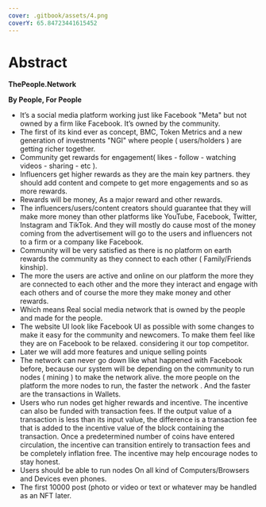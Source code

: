 ```yaml
---
cover: .gitbook/assets/4.png
coverY: 65.84723441615452
---
```


# Abstract

**ThePeople.Network**

**By People, For People**

* It’s a social media platform working just like Facebook "Meta" but not owned by a firm like Facebook. It’s owned by the community.
* The first of its kind ever as concept, BMC, Token Metrics and a new generation of investments "NGI" where people ( users/holders ) are getting richer together.
* Community get rewards for engagement( likes - follow - watching videos - sharing - etc ).
* Influencers get higher rewards as they are the main key partners. they should add content and compete to get more engagements and so as more rewards.
* Rewards will be money, As a major reward and other rewards.
* The influencers/users/content creators should guarantee that they will make more money than other platforms like YouTube, Facebook, Twitter, Instagram and TikTok. And they will mostly do cause most of the money coming from the advertisement will go to the users and influencers not to a firm or a company like Facebook.
* Community will be very satisfied as there is no platform on earth rewards the community as they connect to each other ( Family/Friends kinship).
* The more the users are active and online on our platform the more they are connected to each other and the more they interact and engage with each others and of course the more they make money and other rewards.
* Which means Real social media network that is owned by the people and made for the people.
* &#x20;The website UI look like Facebook UI as possible with some changes to make it easy for the community and newcomers. To make them feel like they are on Facebook to be relaxed. considering it our top competitor.
* Later we will add more features and unique selling points
* The network can never go down like what happened with Facebook before, because our system will be depending on the community to run nodes ( mining ) to make the network alive. the more people on the platform the more nodes to run, the faster the network . And the faster are the transactions in Wallets.
* Users who run nodes get higher rewards and incentive. The incentive can also be funded with transaction fees. If the output value of a transaction is less than its input value, the difference is a transaction fee that is added to the incentive value of the block containing the transaction. Once a predetermined number of coins have entered circulation, the incentive can transition entirely to transaction fees and be completely inflation free. The incentive may help encourage nodes to stay honest.
* Users should be able to run nodes On all kind of Computers/Browsers and Devices even phones.
* The first 10000 post (photo or video or text or whatever may be handled as an NFT later.







